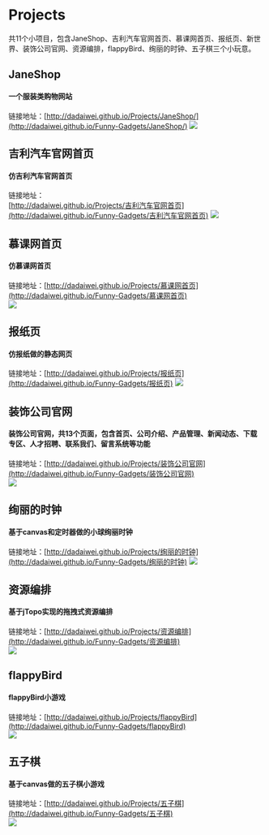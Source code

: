 #  Projects  # 
 
共11个小项目，包含JaneShop、吉利汽车官网首页、慕课网首页、报纸页、新世界、装饰公司官网、资源编排，flappyBird、绚丽的时钟、五子棋三个小玩意。

## JaneShop ##
#### 一个服装类购物网站 ####  
链接地址：[http://dadaiwei.github.io/Projects/JaneShop/](http://dadaiwei.github.io/Funny-Gadgets/JaneShop/)
![](https://i.imgur.com/IfHkNhb.jpg)  

## 吉利汽车官网首页 ##
#### 仿吉利汽车官网首页 ####  
链接地址：  
[http://dadaiwei.github.io/Projects/吉利汽车官网首页](http://dadaiwei.github.io/Funny-Gadgets/吉利汽车官网首页) 
![](https://i.imgur.com/7EQ5dhQ.jpg)

## 慕课网首页 ##  
#### 仿慕课网首页 ####  
链接地址：[http://dadaiwei.github.io/Projects/慕课网首页](http://dadaiwei.github.io/Funny-Gadgets/慕课网首页)  
![](https://i.imgur.com/QgWEwJI.jpg)

## 报纸页 ##
#### 仿报纸做的静态网页 ####
链接地址：[http://dadaiwei.github.io/Projects/报纸页](http://dadaiwei.github.io/Funny-Gadgets/报纸页)
![](https://i.imgur.com/hcOSMQv.jpg)

## 装饰公司官网 ##
#### 装饰公司官网，共13个页面，包含首页、公司介绍、产品管理、新闻动态、下载专区、人才招聘、联系我们、留言系统等功能 ####  
链接地址：[http://dadaiwei.github.io/Projects/装饰公司官网](http://dadaiwei.github.io/Funny-Gadgets/装饰公司官网)  
![](https://i.imgur.com/AtzgAae.jpg)

## 绚丽的时钟 ##
#### 基于canvas和定时器做的小球绚丽时钟 ####  
链接地址：[http://dadaiwei.github.io/Projects/绚丽的时钟](http://dadaiwei.github.io/Funny-Gadgets/绚丽的时钟)
![](https://i.imgur.com/uw6ZQ4R.jpg)

## 资源编排 ##
#### 基于jTopo实现的拖拽式资源编排 ####  
链接地址：[http://dadaiwei.github.io/Projects/资源编排](http://dadaiwei.github.io/Funny-Gadgets/资源编排)  
![](https://i.imgur.com/Bs3KBnP.jpg)

## flappyBird ##
#### flappyBird小游戏 ####  
链接地址：[http://dadaiwei.github.io/Projects/flappyBird](http://dadaiwei.github.io/Funny-Gadgets/flappyBird)  
![](https://i.imgur.com/Z84M1ni.jpg)

## 五子棋 ##
#### 基于canvas做的五子棋小游戏 ####
链接地址：[http://dadaiwei.github.io/Projects/五子棋](http://dadaiwei.github.io/Funny-Gadgets/五子棋)  
![](https://i.imgur.com/IYWbdZ9.jpg)

